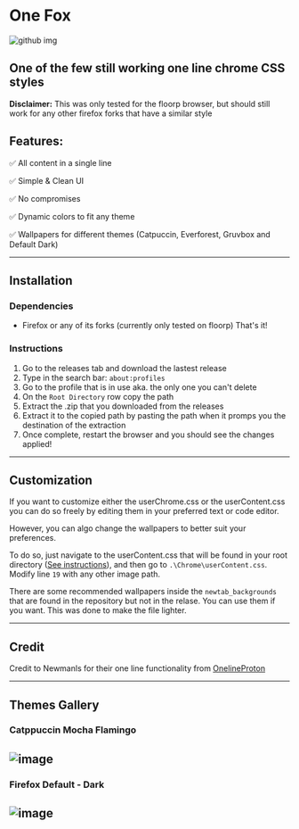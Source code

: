 # One Fox

![github img](https://github.com/Perseus333/One-Fox/assets/81527705/e0a6ce6e-dc37-49e2-a9e1-b290a4fc0529)

## One of the few still working one line chrome CSS styles
**Disclaimer:** This was only tested for the floorp browser, but should still work for any other firefox forks that have a similar style

## Features:

✅ All content in a single line

✅ Simple  & Clean UI

✅ No compromises

✅ Dynamic colors to fit any theme

✅ Wallpapers for different themes (Catpuccin, Everforest, Gruvbox and Default Dark)

---
## Installation
### Dependencies
- Firefox or any of its forks (currently only tested on floorp)
That's it!

### Instructions
1. Go to the releases tab and download the lastest release
2. Type in the search bar: `about:profiles`
3. Go to the profile that is in use aka. the only one you can't delete
4. On the `Root Directory` row copy the path
5. Extract the .zip that you downloaded from the releases
6. Extract it to the copied path by pasting the path when it promps you the destination of the extraction
7. Once complete, restart the browser and you should see the changes applied!
---
## Customization
If you want to customize either the userChrome.css or the userContent.css you can do so freely by editing them in your preferred text or code editor.

However, you can algo change the wallpapers to better suit your preferences. 

To do so, just navigate to the userContent.css that will be found in your root directory ([See instructions](#Instructions)), and then go to `.\Chrome\userContent.css`. Modify line `19` with any other image path.

There are some recommended wallpapers inside the `newtab_backgrounds` that are found in the repository but not in the relase. You can use them if you want. This was done to make the file lighter.

---
## Credit
Credit to Newmanls for their one line functionality from [OnelineProton](https://github.com/newmanls/OnelineProton/tree/master)

---
## Themes Gallery

### Catppuccin Mocha Flamingo

![image](https://github.com/Perseus333/One-Fox/assets/81527705/5d13f6a9-24e8-41ff-8268-ee6684763e71)
---

### Firefox Default - Dark

![image](https://github.com/Perseus333/One-Fox/assets/81527705/4cc8a249-e15d-469c-95e8-7f0b14f91a2c)
---

